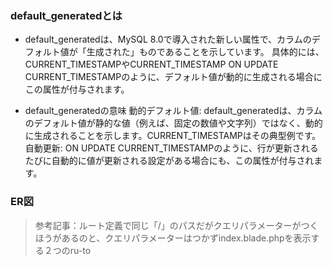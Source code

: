 ### default_generatedとは

- default_generatedは、MySQL 8.0で導入された新しい属性で、カラムのデフォルト値が「生成された」ものであることを示しています。
具体的には、CURRENT_TIMESTAMPやCURRENT_TIMESTAMP ON UPDATE CURRENT_TIMESTAMPのように、デフォルト値が動的に生成される場合にこの属性が付与されます。

- default_generatedの意味
  動的デフォルト値: default_generatedは、カラムのデフォルト値が静的な値（例えば、固定の数値や文字列）ではなく、動的に生成されることを示します。CURRENT_TIMESTAMPはその典型例です。
  自動更新: ON UPDATE CURRENT_TIMESTAMPのように、行が更新されるたびに自動的に値が更新される設定がある場合にも、この属性が付与されます。


### ER図
> 参考記事：ルート定義で同じ「/」のパスだがクエリパラメーターがつくほうがあるのと、クエリパラメーターはつかずindex.blade.phpを表示する２つのru-to 